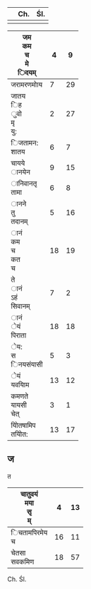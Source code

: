 |     | Ch. | Śl. |
| --- | --- | --- |
|     |     |     |

| जम<br/>कम<br/>च<br/>मे<br/>िदयम्   | 4   | 9   |
| ---------------------------------- | --- | --- |
| जरामरणमोाय                         | 7   | 29  |
| जातय<br/>िह<br/>ुवो<br/>मृ<br/>यु: | 2   | 27  |
| िजतामन:<br/>शातय                   | 6   | 7   |
| चायये<br/>ानयेन                    | 9   | 15  |
| ानिवानतृ<br/>तामा                  | 6   | 8   |
| ानने<br/>तु<br/>तदानम्             | 5   | 16  |
| ानं<br/>कम<br/>च<br/>कत<br/>च      | 18  | 19  |
| ते<br/>ानं<br/>ऽहं<br/>सिवानम्     | 7   | 2   |
| ानं<br/>ेयं<br/>पिराता             | 18  | 18  |
| ेय:<br/>स<br/>िनयसंयासी            | 5   | 3   |
| ेयं<br/>यवयािम                     | 13  | 12  |
| कमणते<br/>यायसी<br/>चेत्           | 3   | 1   |
| योितषामिप<br/>तयोित:               | 13  | 17  |

## ज

त

| चातुवयं<br/>मया<br/>सृ<br/>म् | 4   | 13  |
| ----------------------------- | --- | --- |
| िचतामपिरमेय<br/>च             | 16  | 11  |
| चेतसा<br/>सवकमिण              | 18  | 57  |

Ch. Śl.
